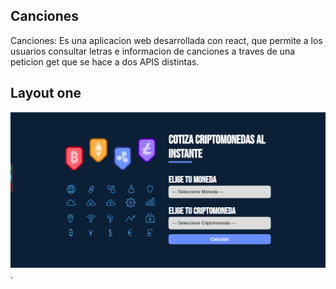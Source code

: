 ## Canciones

Canciones: Es una aplicacion web desarrollada con react, que permite a los usuarios consultar letras e informacion de canciones a traves de una peticion get que se hace a dos APIS distintas.

## Layout one
![Imagen de la aplicacion](https://github.com/Crusiris/Criptomonedas/blob/master/public/img/criptoimage.png).